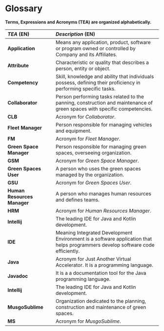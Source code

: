 # Glossary

**Terms, Expressions and Acronyms (TEA) are organized alphabetically.**

| **_TEA_** (EN)                 | **_Description_** (EN)                                                                                                                                                |                                       
|:-------------------------------|:----------------------------------------------------------------------------------------------------------------------------------------------------------------------|
| **Application**                | Means any application, product, software or program owned or controlled by Company and its Affiliates.                                                                |
| **Attribute**                  | Characteristic or quality that describes a person, entity or object.                                                                                                  |
| **Competency**                 | Skill, knowledge and ability that individuals possess, defining their proficiency in performing specific tasks.                                                       |
| **Collaborator**               | Person performing tasks related to the panning, construction and maintenance of green spaces with specific competencies.                                              |
| **CLB**                        | Acronym for _Collaborator_.                                                                                                                                           |
| **Fleet Manager**              | Person responsible for managing vehicles and equipment.                                                                                                               |
| **FM**                         | Acronym for _Fleet Manager_.                                                                                                                                          |
| **Green Space Manager**        | Person responsible for managing green spaces, overseeing organization.                                                                                                |
| **GSM**                        | Acronym for _Green Space Manager_.                                                                                                                                    |
| **Green Spaces User**          | A person who uses the green spaces managed by the organization.                                                                                                       |
| **GSU**                        | Acronym for _Green Spaces User_.                                                                                                                                      |
| **Human Resources Manager**    | A person who manages human resources and defines teams.                                                                                                               |
| **HRM**                        | Acronym for _Human Resources Manager_.                                                                                                                                |
| **Intellij**                   | The leading IDE for Java and Kotlin development.                                                                                                                      |
| **IDE**                        | Meaning Integrated Development Environment is a software application that helps programmers develop software code efficiently.                                        |
| **Java**                       | Acronym for Just Another Virtual Accelerator. It is a programming language.                                                                                           |
| **Javadoc**                    | It is a a documentation tool for the Java programming language.                                                                                                       |
| **Intellij**                   | The leading IDE for Java and Kotlin development.                                                                                                                      |
| **MusgoSublime**               | Organization dedicated to the planning, construction and maintenance of green spaces.                                                                                 |
| **MS**                         | Acronym for _MusgoSublime_.                                                                                                                                           |









